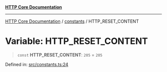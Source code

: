 [**HTTP Core Documentation**](../../README.md)

***

[HTTP Core Documentation](../../README.md) / [constants](../README.md) / HTTP\_RESET\_CONTENT

# Variable: HTTP\_RESET\_CONTENT

> `const` **HTTP\_RESET\_CONTENT**: `205` = `205`

Defined in: [src/constants.ts:24](https://github.com/stonemjs/http-core/blob/38177eda1505fdb30323b11ec31ef2a0f0840267/src/constants.ts#L24)
